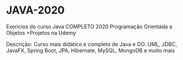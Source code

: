 # JAVA-2020
Exericios do curso Java COMPLETO 2020 Programação Orientada a Objetos +Projetos na Udemy

Descrição: Curso mais didático e completo de Java e OO. UML, JDBC, JavaFX, Spring Boot, JPA, Hibernate, MySQL, MongoDB e muito mais
